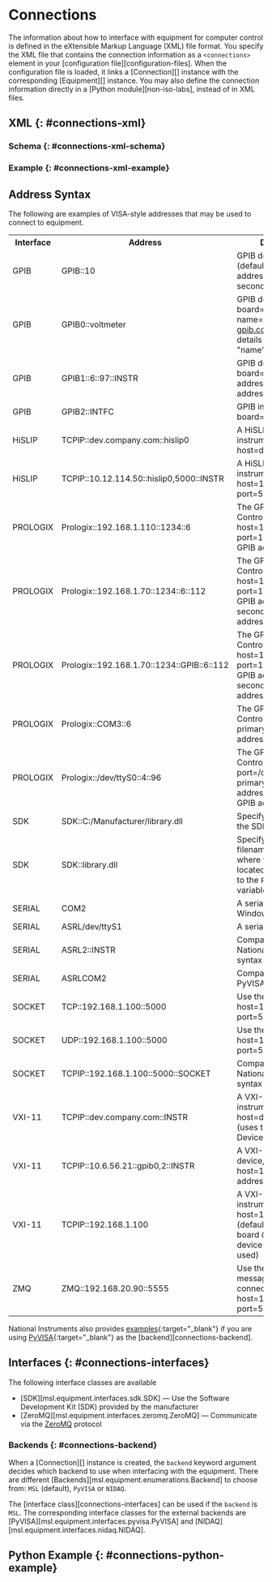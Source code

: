 # Connections

The information about how to interface with equipment for computer control is defined in the eXtensible Markup Language (XML) file format. You specify the XML file that contains the connection information as a `<connections>` element in your [configuration file][configuration-files]. When the configuration file is loaded, it links a [Connection][] instance with the corresponding [Equipment][] instance. You may also define the connection information directly in a [Python module][non-iso-labs], instead of in XML files.

## XML {: #connections-xml}

### Schema {: #connections-xml-schema}

### Example {: #connections-xml-example}

## Address Syntax

The following are examples of VISA-style addresses that may be used to connect to equipment.

<table>
  <tr>
    <th>Interface</th>
    <th>Address</th>
    <th>Description</th>
  </tr>
  <tr>
    <td>GPIB</td>
    <td>GPIB::10</td>
    <td>GPIB device at board=0 (default), primary address=10, no secondary address</td>
  </tr>
  <tr>
    <td>GPIB</td>
    <td>GPIB0::voltmeter</td>
    <td>GPIB device at board=0, interface name="voltmeter" (see <a href="https://linux-gpib.sourceforge.io/doc_html/configuration-gpib-conf.html" target="_blank">gpib.conf</a> for more details about the "name" option)</td>
  </tr>
  <tr>
    <td>GPIB</td>
    <td>GPIB1::6::97::INSTR</td>
    <td>GPIB device at board=1, primary address=6, secondary address=97</td>
  </tr>
  <tr>
    <td>GPIB</td>
    <td>GPIB2::INTFC</td>
    <td>GPIB interface at board=2</td>
  </tr>
  <tr>
    <td>HiSLIP</td>
    <td>TCPIP::dev.company.com::hislip0</td>
    <td>A HiSLIP LAN instrument, host=dev.company.com</td>
  </tr>
  <tr>
    <td>HiSLIP</td>
    <td>TCPIP::10.12.114.50::hislip0,5000::INSTR</td>
    <td>A HiSLIP LAN instrument, host=10.12.114.50, port=5000</td>
  </tr>
  <tr>
    <td>PROLOGIX</td>
    <td>Prologix::192.168.1.110::1234::6</td>
    <td>The GPIB-ETHERNET Controller, host=192.168.1.110, port=1234, primary GPIB address=6</td>
  </tr>
  <tr>
    <td>PROLOGIX</td>
    <td>Prologix::192.168.1.70::1234::6::112</td>
    <td>The GPIB-ETHERNET Controller, host=192.168.1.70, port=1234, primary GPIB address=6, secondary GPIB address=112</td>
  </tr>
  <tr>
    <td>PROLOGIX</td>
    <td>Prologix::192.168.1.70::1234::GPIB::6::112</td>
    <td>The GPIB-ETHERNET Controller, host=192.168.1.70, port=1234, primary GPIB address=6, secondary GPIB address=112</td>
  </tr>
  <tr>
    <td>PROLOGIX</td>
    <td>Prologix::COM3::6</td>
    <td>The GPIB-USB Controller, port=COM3, primary GPIB address=6</td>
  </tr>
  <tr>
    <td>PROLOGIX</td>
    <td>Prologix::/dev/ttyS0::4::96</td>
    <td>The GPIB-USB Controller, port=/dev/ttyS0, primary GPIB address=4, secondary GPIB address=96</td>
  </tr>
  <tr>
    <td>SDK</td>
    <td>SDK::C:/Manufacturer/library.dll</td>
    <td>Specify the full path to the SDK</td>
  </tr>
  <tr>
    <td>SDK</td>
    <td>SDK::library.dll</td>
    <td>Specify only the filename if the path to where the SDK file is located has been added to the <code>PATH</code> environment variable</td>
  </tr>
  <tr>
    <td>SERIAL</td>
    <td>COM2</td>
    <td>A serial port on Windows</td>
  </tr>
  <tr>
    <td>SERIAL</td>
    <td>ASRL/dev/ttyS1</td>
    <td>A serial port on Linux</td>
  </tr>
  <tr>
    <td>SERIAL</td>
    <td>ASRL2::INSTR</td>
    <td>Compatible with National Instruments syntax</td>
  </tr>
  <tr>
    <td>SERIAL</td>
    <td>ASRLCOM2</td>
    <td>Compatible with PyVISA-py syntax</td>
  </tr>
  <tr>
    <td>SOCKET</td>
    <td>TCP::192.168.1.100::5000</td>
    <td>Use the TCP protocol, host=192.168.1.100, port=5000</td>
  </tr>
  <tr>
    <td>SOCKET</td>
    <td>UDP::192.168.1.100::5000</td>
    <td>Use the UDP protocol, host=192.168.1.100, port=5000</td>
  </tr>
  <tr>
    <td>SOCKET</td>
    <td>TCPIP::192.168.1.100::5000::SOCKET</td>
    <td>Compatible with National Instruments syntax</td>
  </tr>
  <tr>
    <td>VXI-11</td>
    <td>TCPIP::dev.company.com::INSTR</td>
    <td>A VXI-11.3 LAN instrument, host=dev.company.com (uses the default LAN Device Name <i>inst0</i>)</td>
  </tr>
  <tr>
    <td>VXI-11</td>
    <td>TCPIP::10.6.56.21::gpib0,2::INSTR</td>
    <td>A VXI-11.2 GPIB device, host=10.6.56.21, gpib address=2</td>
  </tr>
  <tr>
    <td>VXI-11</td>
    <td>TCPIP::192.168.1.100</td>
    <td>A VXI-11.3 LAN instrument, host=192.168.1.100 (default values for board <i>0</i> and LAN device name <i>inst0</i> are used)</td>
  </tr>
  <tr>
    <td>ZMQ</td>
    <td>ZMQ::192.168.20.90::5555</td>
    <td>Use the ZeroMQ messaging library to connect to a device, host=192.168.20.90, port=5555</td>
  </tr>
</table>

National Instruments also provides [examples](https://www.ni.com/docs/en-US/bundle/ni-visa/page/visa-resource-syntax-and-examples.html){:target="_blank"} if you are using [PyVISA](https://pyvisa.readthedocs.io/en/stable/){:target="_blank"} as the [backend][connections-backend].

## Interfaces {: #connections-interfaces}

The following interface classes are available

* [SDK][msl.equipment.interfaces.sdk.SDK] &mdash; Use the Software Development Kit (SDK) provided by the manufacturer
* [ZeroMQ][msl.equipment.interfaces.zeromq.ZeroMQ] &mdash; Communicate via the [ZeroMQ](https://zeromq.org/) protocol

### Backends {: #connections-backend}

When a [Connection][] instance is created, the `backend` keyword argument decides which backend to use when interfacing with the equipment. There are different [Backends][msl.equipment.enumerations.Backend] to choose from: `MSL` (default), `PyVISA` or `NIDAQ`.

The [interface class][connections-interfaces] can be used if the `backend` is `MSL`. The corresponding interface classes for the external backends are [PyVISA][msl.equipment.interfaces.pyvisa.PyVISA] and [NIDAQ][msl.equipment.interfaces.nidaq.NIDAQ].

## Python Example {: #connections-python-example}
